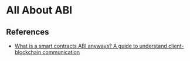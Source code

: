 # All About ABI


## References

- [What is a smart contracts ABI anyways? A guide to understand client-blockchain communication](https://ernestognw.medium.com/what-is-a-smart-contracts-abi-anyways-a-guide-to-understand-client-blockchain-communication-7b68fb6ae466)